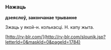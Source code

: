 ### Нажаць
**дзеяслоў, закончанае трыванне**

Зжаць у якой-н. колькасці. Н. капу жыта.

<a rel="author">[http://rv-blr.com/](http://rv-blr.com/slounik.jsp?letterId=0&maskId=0&pageId=1784)</a>

